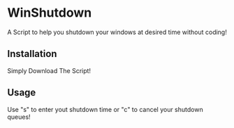 # WinShutdown
A Script to help you shutdown your windows at desired time without coding!
## Installation
Simply Download The Script!
## Usage
Use "s" to enter yout shutdown time or "c" to cancel your shutdown queues!
